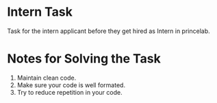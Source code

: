 # Intern Task

Task for the intern applicant before they get hired as Intern in princelab.

# Notes for Solving the Task

1. Maintain clean code.
2. Make sure your code is well formated.
3. Try to reduce repetition in your code.


